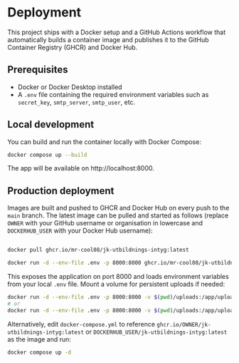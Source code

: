 # Deployment

This project ships with a Docker setup and a GitHub Actions workflow that automatically builds a container image and publishes it to the GitHub Container Registry (GHCR) and Docker Hub.

## Prerequisites

- Docker or Docker Desktop installed
- A `.env` file containing the required environment variables such as `secret_key`, `smtp_server`, `smtp_user`, etc.

## Local development

You can build and run the container locally with Docker Compose:

```bash
docker compose up --build
```

The app will be available on http://localhost:8000.

## Production deployment

Images are built and pushed to GHCR and Docker Hub on every push to the `main` branch. The latest image can be pulled and started as follows (replace `OWNER` with your GitHub username or organisation in lowercase and `DOCKERHUB_USER` with your Docker Hub username):

```bash

docker pull ghcr.io/mr-cool08/jk-utbildnings-intyg:latest

docker run -d --env-file .env -p 8000:8000 ghcr.io/mr-cool08/jk-utbildnings-intyg:latest

```

This exposes the application on port 8000 and loads environment variables from your local `.env` file. Mount a volume for persistent uploads if needed:

```bash
docker run -d --env-file .env -p 8000:8000 -v $(pwd)/uploads:/app/uploads ghcr.io/OWNER/jk-utbildnings-intyg:latest
# or
docker run -d --env-file .env -p 8000:8000 -v $(pwd)/uploads:/app/uploads DOCKERHUB_USER/jk-utbildnings-intyg:latest
```

Alternatively, edit `docker-compose.yml` to reference `ghcr.io/OWNER/jk-utbildnings-intyg:latest` or `DOCKERHUB_USER/jk-utbildnings-intyg:latest` as the image and run:

```bash
docker compose up -d
```

